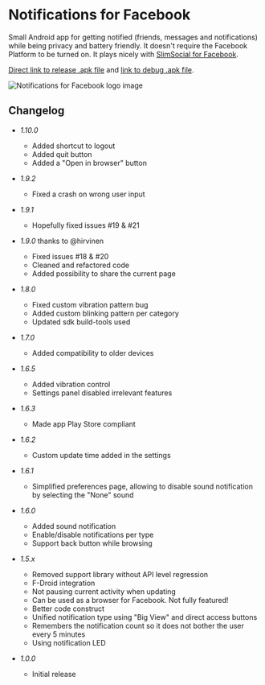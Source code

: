 # Notifications for Facebook

Small Android app for getting notified (friends, messages and notifications) while being privacy and battery friendly. It doesn't require the Facebook Platform to be turned on. It plays nicely with [SlimSocial for Facebook](https://f-droid.org/repository/browse/?fdfilter=SlimSOcial&fdid=it.rignanese.leo.slimfacebook).

[Direct link to release .apk file](https://raw.githubusercontent.com/gsurrel/FacebookNotifications/master/FacebookNotifications-release.apk) and [link to debug .apk file](https://raw.githubusercontent.com/gsurrel/FacebookNotifications/master/FacebookNotifications-debug.apk).

![Notifications for Facebook logo image](https://raw.githubusercontent.com/gsurrel/FacebookNotifications/master/app/src/main/ic_launcher-web.png)

## Changelog

* _1.10.0_
   * Added shortcut to logout
   * Added quit button
   * Added a "Open in browser" button

* _1.9.2_
   * Fixed a crash on wrong user input

* _1.9.1_
   * Hopefully fixed issues #19 & #21

* _1.9.0_ thanks to @hirvinen
   * Fixed issues #18 & #20
   * Cleaned and refactored code
   * Added possibility to share the current page

* _1.8.0_
   * Fixed custom vibration pattern bug
   * Added custom blinking pattern per category
   * Updated sdk build-tools used

* _1.7.0_
   * Added compatibility to older devices

* _1.6.5_
   * Added vibration control
   * Settings panel disabled irrelevant features

* _1.6.3_
   * Made app Play Store compliant

* _1.6.2_
   * Custom update time added in the settings

* _1.6.1_
   * Simplified preferences page, allowing to disable sound notification by selecting the "None" sound

* _1.6.0_
    * Added sound notification
    * Enable/disable notifications per type
    * Support back button while browsing

* _1.5.x_
    * Removed support library without API level regression
    * F-Droid integration
    * Not pausing current activity when updating
    * Can be used as a browser for Facebook. Not fully featured!
    * Better code construct
    * Unified notification type using "Big View" and direct access buttons
    * Remembers the notification count so it does not bother the user every 5 minutes
    * Using notification LED

* _1.0.0_
    * Initial release
